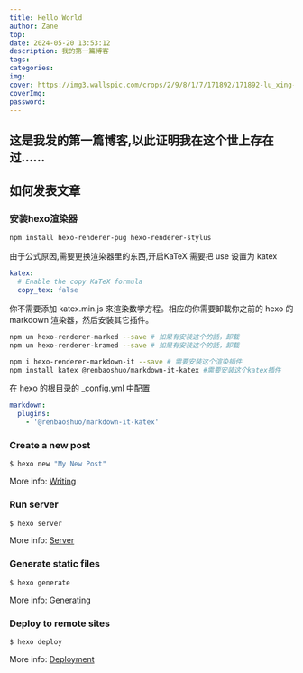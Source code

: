 ```yaml
---
title: Hello World
author: Zane
top:
date: 2024-05-20 13:53:12
description: 我的第一篇博客
tags:
categories:
img:
cover: https://img3.wallspic.com/crops/2/9/8/1/7/171892/171892-lu_xing-cheng_shi-li_cheng_bei-cheng_shi_jing_guan-3840x2160.jpg
coverImg: 
password: 
---
```

## 这是我发的第一篇博客,以此证明我在这个世上存在过……

## 如何发表文章

### 安装hexo渲染器
```bash
npm install hexo-renderer-pug hexo-renderer-stylus
```
由于公式原因,需要更换渲染器里的东西,开启KaTeX 需要把 use 设置为 katex
```yaml
katex:
  # Enable the copy KaTeX formula
  copy_tex: false
```
你不需要添加 katex.min.js 來渲染数学方程。相应的你需要卸載你之前的 hexo 的 markdown 渲染器，然后安装其它插件。
```bash
npm un hexo-renderer-marked --save # 如果有安装这个的話，卸载
npm un hexo-renderer-kramed --save # 如果有安装这个的話，卸载

npm i hexo-renderer-markdown-it --save # 需要安装这个渲染插件
npm install katex @renbaoshuo/markdown-it-katex #需要安装这个katex插件
```
在 hexo 的根目录的 _config.yml 中配置
```yaml
markdown:
  plugins:
    - '@renbaoshuo/markdown-it-katex'
```

### Create a new post

``` bash
$ hexo new "My New Post"
```

More info: [Writing](https://hexo.io/docs/writing.html)

### Run server

``` bash
$ hexo server
```

More info: [Server](https://hexo.io/docs/server.html)

### Generate static files

``` bash
$ hexo generate
```

More info: [Generating](https://hexo.io/docs/generating.html)

### Deploy to remote sites

``` bash
$ hexo deploy
```

More info: [Deployment](https://hexo.io/docs/one-command-deployment.html)
<!--stackedit_data:
eyJoaXN0b3J5IjpbMTkyNDkxNjgxM119
-->